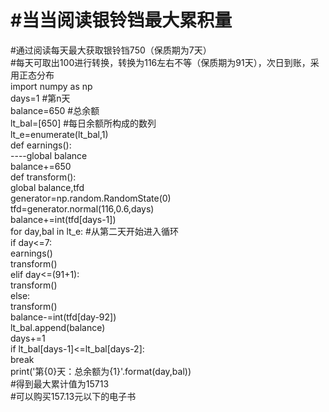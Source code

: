 #当当阅读银铃铛最大累积量
========================
#通过阅读每天最大获取银铃铛750（保质期为7天）  
#每天可取出100进行转换，转换为116左右不等（保质期为91天），次日到账，采用正态分布  
import numpy as np  
days=1    #第n天  
balance=650    #总余额  
lt_bal=[650]    #每日余额所构成的数列  
lt_e=enumerate(lt_bal,1)  
def earnings():      
----global balance  
balance+=650  
def transform():  
global balance,tfd  
generator=np.random.RandomState(0)  
tfd=generator.normal(116,0.6,days)  
balance+=int(tfd[days-1])  
for day,bal in lt_e:    #从第二天开始进入循环  
if day<=7:  
earnings()  
transform()  
elif day<=(91+1):  
transform()  
else:  
transform()  
balance-=int(tfd[day-92])  
lt_bal.append(balance)  
days+=1  
if lt_bal[days-1]<=lt_bal[days-2]:  
break  
print('第{0}天：总余额为{1}'.format(day,bal))  
#得到最大累计值为15713  
#可以购买157.13元以下的电子书  
